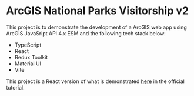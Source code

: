 # ArcGIS National Parks Visitorship v2

This project is to demonstrate the development of a ArcGIS web app using ArcGIS JavaSript API 4.x ESM and the following tech stack below:

- TypeScript
- React
- Redux Toolkit
- Material UI
- Vite

This project is a React version of what is demonstrated [here](https://developers.arcgis.com/calcite-design-system/tutorials/core-concepts/) in the official tutorial.
